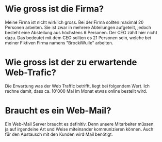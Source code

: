 # Wie gross ist die Firma?

Meine Firma ist nicht wirklich gross. Bei der Firma sollten maximal 20 Personen arbeiten. Sie ist zwar in mehrere Abteilungen aufgeteilt, jedoch besteht eine Absteilung aus höchstens 6 Personen. Der CEO zählt hier nicht dazu. Das bedeutet mit dem CEO sollten es 21 Personen sein, welche bei meiner Fiktiven Firma namens "BrockiWulle" arbeiten. 

# Wie gross ist der zu erwartende Web-Trafic?

Die Erwartung was der Web Traffic betrifft, liegt bei folgendem Wert. Ich rechne damit, dass ca. 10'000 Mal im Monat etwas online bestellt wird.

# Braucht es ein Web-Mail?

Ein Web-Mail Server braucht es definitiv. Denn unsere Mitarbeiter müssen ja auf irgendeine Art und Weise miteinander kommunizieren können. Auch für den Austausch mit den Kunden wird Mail benötigt. 
